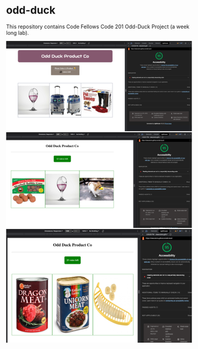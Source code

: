# odd-duck
This repository contains Code Fellows Code 201 Odd-Duck Project (a week long lab).

![95 - Lighthouse score for class 13](/lighthouse/Class%2013%20Lighthouse%20Score%2095.png)
![95 - Lighthouse score for class 12](/lighthouse/Class%2012%20Lighthouse%20Score%2095.png)
![95 - Lighthouse score for class 11](/lighthouse/Class%2011%20Lighthouse%20Score%2095.png)